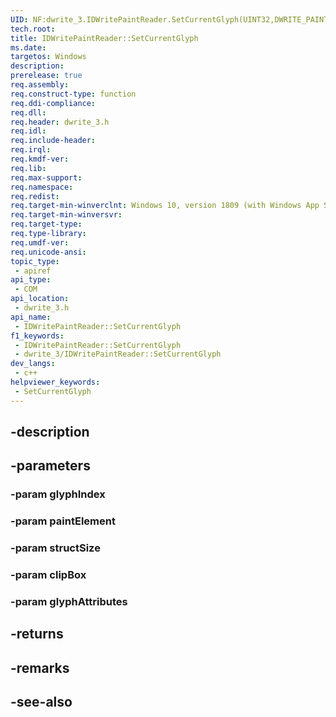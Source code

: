 ```yaml
---
UID: NF:dwrite_3.IDWritePaintReader.SetCurrentGlyph(UINT32,DWRITE_PAINT_ELEMENT,UINT32,D2D_RECT_F,DWRITE_PAINT_ATTRIBUTES)
tech.root: 
title: IDWritePaintReader::SetCurrentGlyph
ms.date: 
targetos: Windows
description: 
prerelease: true
req.assembly: 
req.construct-type: function
req.ddi-compliance: 
req.dll: 
req.header: dwrite_3.h
req.idl: 
req.include-header: 
req.irql: 
req.kmdf-ver: 
req.lib: 
req.max-support: 
req.namespace: 
req.redist: 
req.target-min-winverclnt: Windows 10, version 1809 (with Windows App SDK 1.2 Preview 1 or later)
req.target-min-winversvr: 
req.target-type: 
req.type-library: 
req.umdf-ver: 
req.unicode-ansi: 
topic_type:
 - apiref
api_type:
 - COM
api_location:
 - dwrite_3.h
api_name:
 - IDWritePaintReader::SetCurrentGlyph
f1_keywords:
 - IDWritePaintReader::SetCurrentGlyph
 - dwrite_3/IDWritePaintReader::SetCurrentGlyph
dev_langs:
 - c++
helpviewer_keywords:
 - SetCurrentGlyph
---
```


## -description

## -parameters

### -param glyphIndex

### -param paintElement

### -param structSize

### -param clipBox

### -param glyphAttributes

## -returns

## -remarks

## -see-also

